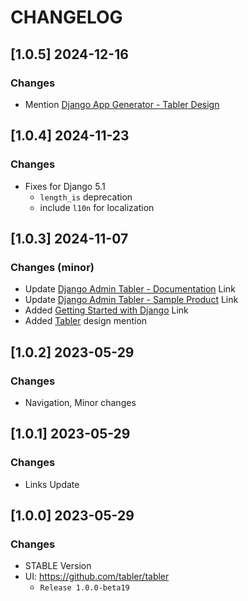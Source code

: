 # CHANGELOG

## [1.0.5] 2024-12-16
### Changes

- Mention [Django App Generator - Tabler Design](https://app-generator.dev/tools/django-generator/tabler/)

## [1.0.4] 2024-11-23
### Changes

- Fixes for Django 5.1
  - `length_is` deprecation
  - include `l10n` for localization 

## [1.0.3] 2024-11-07
### Changes (minor)

- Update [Django Admin Tabler - Documentation](https://app-generator.dev/docs/products/django-libs/theme-tabler.html) Link
- Update [Django Admin Tabler - Sample Product](https://app-generator.dev/product/tabler/django/) Link
- Added [Getting Started with Django](https://app-generator.dev/docs/technologies/django/index.html) Link
- Added [Tabler](https://app-generator.dev/docs/templates/bootstrap/tabler.html) design mention

## [1.0.2] 2023-05-29
### Changes

- Navigation, Minor changes

## [1.0.1] 2023-05-29
### Changes

- Links Update

## [1.0.0] 2023-05-29
### Changes

- STABLE Version
- UI: https://github.com/tabler/tabler
  - `Release 1.0.0-beta19`
